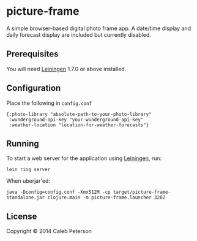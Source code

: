 # picture-frame

A simple browser-based digital photo frame app. A date/time display and daily forecast display are included but currently disabled.

## Prerequisites

You will need [Leiningen][1] 1.7.0 or above installed.

[1]: https://github.com/technomancy/leiningen


## Configuration

Place the following in `config.conf`

	{:photo-library "absolute-path-to-your-photo-library"
 	 :wunderground-api-key "your-wunderground-api-key"
 	 :weather-location "location-for-weather-forecasts"}


## Running

To start a web server for the application using [Leiningen](http://leiningen.org), run:

    lein ring server

When uberjar'ed:

    java -Dconfig=config.conf -Xmx512M -cp target/picture-frame-standalone.jar clojure.main -m picture-frame.launcher 3282



## License

Copyright &copy; 2014 Caleb Peterson
